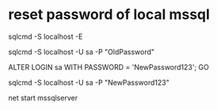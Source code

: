 

# reset password of local mssql
sqlcmd -S localhost -E

sqlcmd -S localhost -U sa -P "OldPassword"

ALTER LOGIN sa WITH PASSWORD = 'NewPassword123';
GO

sqlcmd -S localhost -U sa -P "NewPassword123"


net start mssqlserver
